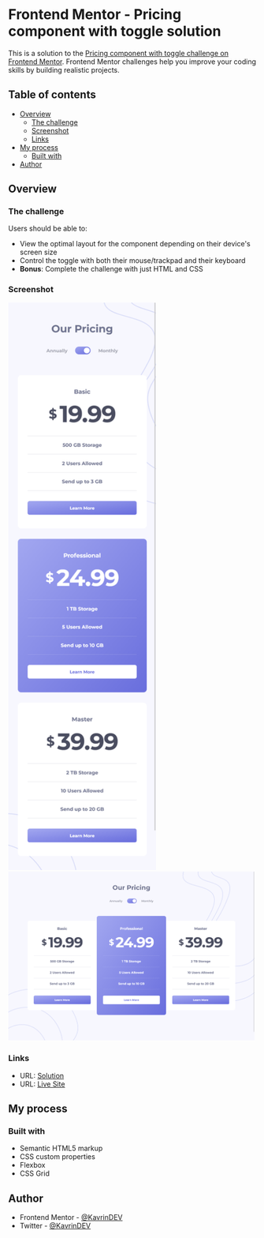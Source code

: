 # Frontend Mentor - Pricing component with toggle solution

This is a solution to the [Pricing component with toggle challenge on Frontend Mentor](https://www.frontendmentor.io/challenges/pricing-component-with-toggle-8vPwRMIC). Frontend Mentor challenges help you improve your coding skills by building realistic projects.

## Table of contents

-   [Overview](#overview)
    -   [The challenge](#the-challenge)
    -   [Screenshot](#screenshot)
    -   [Links](#links)
-   [My process](#my-process)
    -   [Built with](#built-with)
-   [Author](#author)

## Overview

### The challenge

Users should be able to:

-   View the optimal layout for the component depending on their device's screen size
-   Control the toggle with both their mouse/trackpad and their keyboard
-   **Bonus**: Complete the challenge with just HTML and CSS

### Screenshot

<img src="./screenshots/Mobile.png" width="300">

<img src="./screenshots/Desktop.png" width="500">

### Links

-   URL: [Solution](https://github.com/kavrindev/frontendmentor/tree/main/pricingComponent)
-   URL: [Live Site](https://kavrindev.github.io/frontendmentor/pricingComponent/)

## My process

### Built with

-   Semantic HTML5 markup
-   CSS custom properties
-   Flexbox
-   CSS Grid

## Author

-   Frontend Mentor - [@KavrinDEV](https://www.frontendmentor.io/profile/KavrinDEV)
-   Twitter - [@KavrinDEV](https://www.twitter.com/KavrinDEV)

